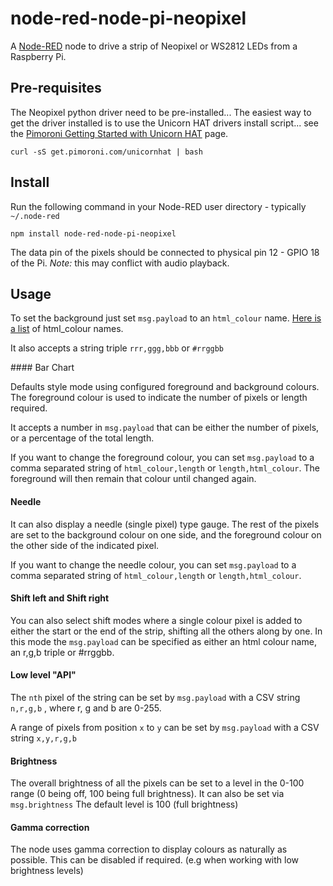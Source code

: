 node-red-node-pi-neopixel
=========================

A <a href="http://nodered.org" target="_new">Node-RED</a> node to drive a strip
of Neopixel or WS2812 LEDs from a Raspberry Pi.

Pre-requisites
--------------

The Neopixel python driver need to be pre-installed... The easiest way to get
the driver installed is to use the Unicorn HAT drivers install script... see the
<a href="http://learn.pimoroni.com/tutorial/unicorn-hat/getting-started-with-unicorn-hat" target="_new">
Pimoroni Getting Started with Unicorn HAT</a> page.

    curl -sS get.pimoroni.com/unicornhat | bash

Install
-------

Run the following command in your Node-RED user directory - typically `~/.node-red`

    npm install node-red-node-pi-neopixel

The data pin of the pixels should be connected to physical pin 12 - GPIO 18 of the Pi.
*Note:* this may conflict with audio playback.

Usage
-----

To set the background just set `msg.payload` to an `html_colour` name.
<a href="http://html-color-codes.info/color-names/" target="_top">Here
is a list</a> of html_colour names.

It also accepts a string triple `rrr,ggg,bbb` or `#rrggbb`

#### Bar Chart

Defaults style mode using configured foreground and background colours. The
foreground colour is used to indicate the number of pixels or length required.

It accepts a number in `msg.payload` that can be either the number of pixels,
or a percentage of the total length.

If you want to change the foreground colour, you can set `msg.payload` to a
comma separated string of `html_colour,length` or `length,html_colour`. The
foreground will then remain that colour until changed again.

#### Needle

It can also display a needle (single pixel) type gauge.
The rest of the pixels are set to the background colour on one side, and the foreground colour on the other side of the indicated pixel.

If you want to change the needle colour, you can set `msg.payload` to a
comma separated string of `html_colour,length` or `length,html_colour`.

#### Shift left and Shift right

You can also select shift modes where a single colour pixel is added to either
the start or the end of the strip, shifting all the others along by one. In this
mode the `msg.payload` can be specified as either an html colour name, an r,g,b triple or #rrggbb.

#### Low level "API"

The `nth` pixel of the string can be set by `msg.payload` with a CSV string `n,r,g,b` ,
where r, g and b are 0-255.

A range of pixels from position `x` to `y` can be set by `msg.payload`
with a CSV string `x,y,r,g,b`

#### Brightness

The overall brightness of all the pixels can be set to a level in the 0-100 range (0 being off, 100 being full brightness).
It can also be set via `msg.brightness`
The default level is 100 (full brightness)

#### Gamma correction

The node uses gamma correction to display colours as naturally as possible.
This can be disabled if required. (e.g when working with low brightness levels) 

